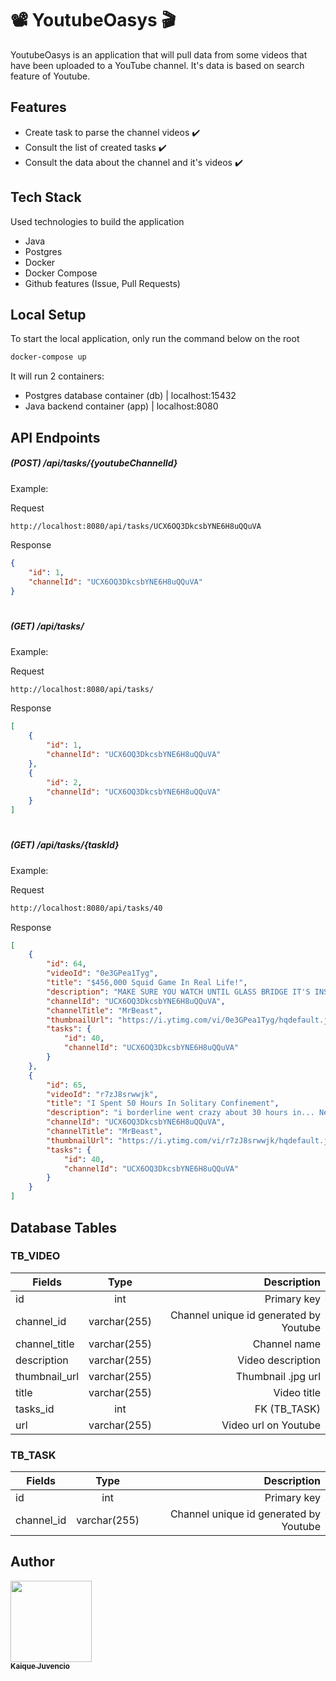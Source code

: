 #  :film_projector: YoutubeOasys :clapper:

YoutubeOasys is an application that will pull data from some videos that have been uploaded to a YouTube channel.
It's data is based on search feature of Youtube.

## Features

- Create task to parse the channel videos :heavy_check_mark:
- Consult the list of created tasks :heavy_check_mark:
- Consult the data about the channel and it's videos :heavy_check_mark:

## Tech Stack

Used technologies to build the application

- Java
- Postgres
- Docker
- Docker Compose
- Github features (Issue, Pull Requests)

## Local Setup

To start the local application, only run the command below on the root

```bash
docker-compose up
```

It will run 2 containers: 

- Postgres database container (db) |  localhost:15432
- Java backend container (app) | localhost:8080

## API Endpoints


##### (POST) /api/tasks/{youtubeChannelId}

Example:

Request

```bash
http://localhost:8080/api/tasks/UCX6OQ3DkcsbYNE6H8uQQuVA
```

Response

```json
{
    "id": 1,
    "channelId": "UCX6OQ3DkcsbYNE6H8uQQuVA"
}
```
#

##### (GET) /api/tasks/

Example:

Request

```bash
http://localhost:8080/api/tasks/
```

Response

```json
[
    {
        "id": 1,
        "channelId": "UCX6OQ3DkcsbYNE6H8uQQuVA"
    },
    {
        "id": 2,
        "channelId": "UCX6OQ3DkcsbYNE6H8uQQuVA"
    }
]
```
#

##### (GET) /api/tasks/{taskId}

Example:

Request

```bash
http://localhost:8080/api/tasks/40
```

Response

```json
[
    {
        "id": 64,
        "videoId": "0e3GPea1Tyg",
        "title": "$456,000 Squid Game In Real Life!",
        "description": "MAKE SURE YOU WATCH UNTIL GLASS BRIDGE IT'S INSANE! Download Brawl Stars now and get a free gift from me in the ...",
        "channelId": "UCX6OQ3DkcsbYNE6H8uQQuVA",
        "channelTitle": "MrBeast",
        "thumbnailUrl": "https://i.ytimg.com/vi/0e3GPea1Tyg/hqdefault.jpg",
        "tasks": {
            "id": 40,
            "channelId": "UCX6OQ3DkcsbYNE6H8uQQuVA"
        }
    },
    {
        "id": 65,
        "videoId": "r7zJ8srwwjk",
        "title": "I Spent 50 Hours In Solitary Confinement",
        "description": "i borderline went crazy about 30 hours in... New Merch - https://shopmrbeast.com/ SUBSCRIBE OR I TAKE YOUR DOG ...",
        "channelId": "UCX6OQ3DkcsbYNE6H8uQQuVA",
        "channelTitle": "MrBeast",
        "thumbnailUrl": "https://i.ytimg.com/vi/r7zJ8srwwjk/hqdefault.jpg",
        "tasks": {
            "id": 40,
            "channelId": "UCX6OQ3DkcsbYNE6H8uQQuVA"
        }
    }
]
```

## Database Tables


### TB_VIDEO

| Fields                  |  Type        | Description |
| ----------------------- | :----------: | ----------: |
| id                      |  int         | Primary key |
| channel_id              | varchar(255) | Channel unique id generated by Youtube      |
| channel_title           | varchar(255) | Channel name           |
| description             | varchar(255) | Video description      |
| thumbnail_url           | varchar(255) | Thumbnail .jpg url     |
| title                   | varchar(255) | Video title            |
| tasks_id                |  int         | FK (TB_TASK)           |
| url                     | varchar(255) | Video url on Youtube   |

### TB_TASK

| Fields                  |  Type        | Description |
| ----------------------- | :----------: | ----------: |
| id                      |  int         | Primary key |
| channel_id              | varchar(255) | Channel unique id generated by Youtube      |

## Author

 [<img src="https://github.com/KaiqueJuvencio.png" width="130px;"/><br /><sub>**Kaique Juvencio**</sub>](https://github.com/KaiqueJuvencio)<br /> 
